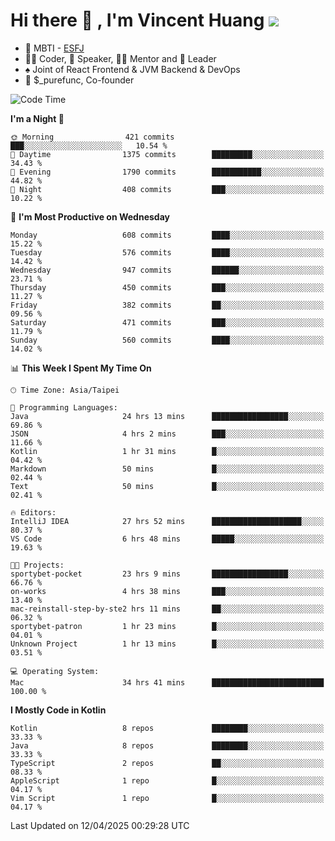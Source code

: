 # Hi there 👋 , I'm Vincent Huang ![](https://komarev.com/ghpvc/?username=Jian-Min-Huang)
- 👀 MBTI - [ESFJ](https://www.16personalities.com/esfj-personality)
- 👨‍💻 Coder, 🎤 Speaker, 👨‍🏫 Mentor and 🚀 Leader
- ♠️ Joint of React Frontend & JVM Backend & DevOps
- 💼 $_purefunc, Co-founder

<!--START_SECTION:waka-->
![Code Time](http://img.shields.io/badge/Code%20Time-5%2C089%20hrs%2040%20mins-blue)

**I'm a Night 🦉** 

```text
🌞 Morning                421 commits         ███░░░░░░░░░░░░░░░░░░░░░░   10.54 % 
🌆 Daytime                1375 commits        █████████░░░░░░░░░░░░░░░░   34.43 % 
🌃 Evening                1790 commits        ███████████░░░░░░░░░░░░░░   44.82 % 
🌙 Night                  408 commits         ███░░░░░░░░░░░░░░░░░░░░░░   10.22 % 
```
📅 **I'm Most Productive on Wednesday** 

```text
Monday                   608 commits         ████░░░░░░░░░░░░░░░░░░░░░   15.22 % 
Tuesday                  576 commits         ████░░░░░░░░░░░░░░░░░░░░░   14.42 % 
Wednesday                947 commits         ██████░░░░░░░░░░░░░░░░░░░   23.71 % 
Thursday                 450 commits         ███░░░░░░░░░░░░░░░░░░░░░░   11.27 % 
Friday                   382 commits         ██░░░░░░░░░░░░░░░░░░░░░░░   09.56 % 
Saturday                 471 commits         ███░░░░░░░░░░░░░░░░░░░░░░   11.79 % 
Sunday                   560 commits         ████░░░░░░░░░░░░░░░░░░░░░   14.02 % 
```


📊 **This Week I Spent My Time On** 

```text
🕑︎ Time Zone: Asia/Taipei

💬 Programming Languages: 
Java                     24 hrs 13 mins      █████████████████░░░░░░░░   69.86 % 
JSON                     4 hrs 2 mins        ███░░░░░░░░░░░░░░░░░░░░░░   11.66 % 
Kotlin                   1 hr 31 mins        █░░░░░░░░░░░░░░░░░░░░░░░░   04.42 % 
Markdown                 50 mins             █░░░░░░░░░░░░░░░░░░░░░░░░   02.44 % 
Text                     50 mins             █░░░░░░░░░░░░░░░░░░░░░░░░   02.41 % 

🔥 Editors: 
IntelliJ IDEA            27 hrs 52 mins      ████████████████████░░░░░   80.37 % 
VS Code                  6 hrs 48 mins       █████░░░░░░░░░░░░░░░░░░░░   19.63 % 

🐱‍💻 Projects: 
sportybet-pocket         23 hrs 9 mins       █████████████████░░░░░░░░   66.76 % 
on-works                 4 hrs 38 mins       ███░░░░░░░░░░░░░░░░░░░░░░   13.40 % 
mac-reinstall-step-by-ste2 hrs 11 mins       ██░░░░░░░░░░░░░░░░░░░░░░░   06.32 % 
sportybet-patron         1 hr 23 mins        █░░░░░░░░░░░░░░░░░░░░░░░░   04.01 % 
Unknown Project          1 hr 13 mins        █░░░░░░░░░░░░░░░░░░░░░░░░   03.51 % 

💻 Operating System: 
Mac                      34 hrs 41 mins      █████████████████████████   100.00 % 
```

**I Mostly Code in Kotlin** 

```text
Kotlin                   8 repos             ████████░░░░░░░░░░░░░░░░░   33.33 % 
Java                     8 repos             ████████░░░░░░░░░░░░░░░░░   33.33 % 
TypeScript               2 repos             ██░░░░░░░░░░░░░░░░░░░░░░░   08.33 % 
AppleScript              1 repo              █░░░░░░░░░░░░░░░░░░░░░░░░   04.17 % 
Vim Script               1 repo              █░░░░░░░░░░░░░░░░░░░░░░░░   04.17 % 
```




 Last Updated on 12/04/2025 00:29:28 UTC
<!--END_SECTION:waka-->

